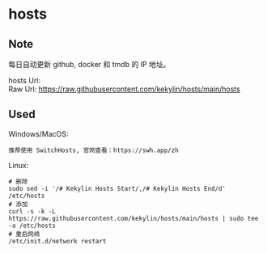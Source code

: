 # hosts  

## Note  
每日自动更新 github, docker 和 tmdb 的 IP 地址。  

hosts Url:   
Raw Url: https://raw.githubusercontent.com/kekylin/hosts/main/hosts  

## Used  
Windows/MacOS:  
```
推荐使用 SwitchHosts, 官网查看：https://swh.app/zh
```
Linux:
```
# 删除
sudo sed -i '/# Kekylin Hosts Start/,/# Kekylin Hosts End/d' /etc/hosts
# 添加
curl -s -k -L https://raw.githubusercontent.com/kekylin/hosts/main/hosts | sudo tee -a /etc/hosts
# 重启网络
/etc/init.d/network restart
```
